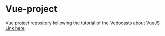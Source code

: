 # Vue-project
Vue project repository following the tutorial of the Vedocasts about VueJS [Link here](http://www.vedcasts.com.br/series/vuejs).

